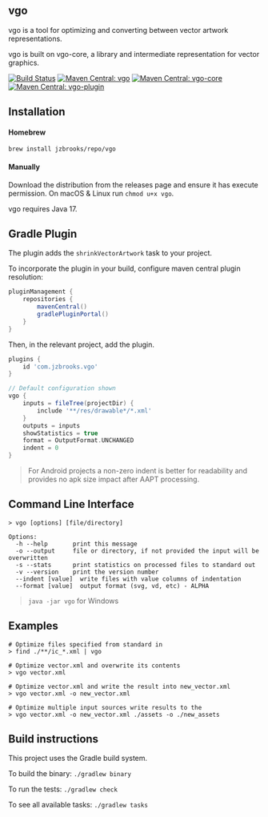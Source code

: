 ## vgo

vgo is a tool for optimizing and converting between vector artwork representations.

vgo is built on vgo-core, a library and intermediate representation for vector graphics.

[![Build Status](https://github.com/jzbrooks/vgo/workflows/build/badge.svg)](https://github.com/jzbrooks/vgo/actions?workflow=build)
[![Maven Central: vgo](https://img.shields.io/maven-central/v/com.jzbrooks/vgo?label=vgo)](https://ossindex.sonatype.org/component/pkg:maven/com.jzbrooks/vgo)
[![Maven Central: vgo-core](https://img.shields.io/maven-central/v/com.jzbrooks/vgo-core?label=vgo-core)](https://ossindex.sonatype.org/component/pkg:maven/com.jzbrooks/vgo-core)
[![Maven Central: vgo-plugin](https://img.shields.io/maven-central/v/com.jzbrooks/vgo-plugin?label=vgo-plugin)](https://ossindex.sonatype.org/component/pkg:maven/com.jzbrooks/vgo-plugin)

## Installation

#### Homebrew
`brew install jzbrooks/repo/vgo`

#### Manually
Download the distribution from the releases page and ensure it has execute permission. On macOS & Linux run `chmod u+x vgo`.

vgo requires Java 17.

## Gradle Plugin
The plugin adds the `shrinkVectorArtwork` task to your project.

To incorporate the plugin in your build, configure maven central plugin resolution:
```groovy
pluginManagement {
    repositories {
        mavenCentral()
        gradlePluginPortal()
    }
}
```

Then, in the relevant project, add the plugin.
```groovy
plugins {
    id 'com.jzbrooks.vgo'
}

// Default configuration shown
vgo {
    inputs = fileTree(projectDir) {
        include '**/res/drawable*/*.xml'
    }
    outputs = inputs
    showStatistics = true
    format = OutputFormat.UNCHANGED
    indent = 0
}
```

> For Android projects a non-zero indent is better for readability and provides no apk size impact after AAPT processing.

## Command Line Interface

```
> vgo [options] [file/directory]

Options:
  -h --help       print this message
  -o --output     file or directory, if not provided the input will be overwritten
  -s --stats      print statistics on processed files to standard out
  -v --version    print the version number
  --indent [value]  write files with value columns of indentation
  --format [value]  output format (svg, vd, etc) - ALPHA
```

> `java -jar vgo` for Windows

## Examples

```
# Optimize files specified from standard in
> find ./**/ic_*.xml | vgo

# Optimize vector.xml and overwrite its contents
> vgo vector.xml

# Optimize vector.xml and write the result into new_vector.xml
> vgo vector.xml -o new_vector.xml

# Optimize multiple input sources write results to the
> vgo vector.xml -o new_vector.xml ./assets -o ./new_assets
```

## Build instructions

This project uses the Gradle build system.

To build the binary: `./gradlew binary`

To run the tests: `./gradlew check`

To see all available tasks: `./gradlew tasks`
